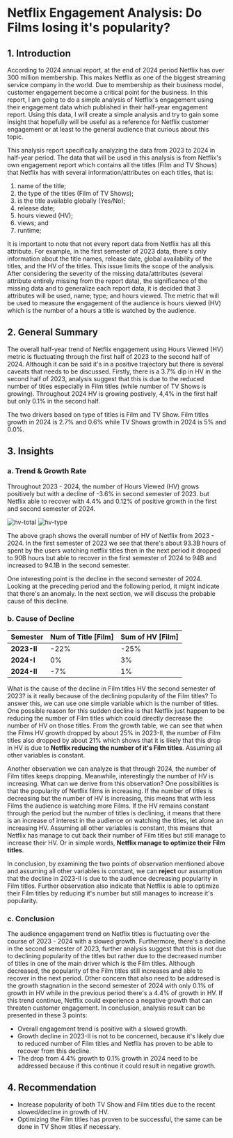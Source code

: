 # Netflix Engagement Analysis: Do Films losing it's popularity?
## 1. Introduction
According to 2024 annual report, at the end of 2024 period Netflix has over 300 million membership. This makes Netflix as one of the biggest streaming service company in the world. Due to membership as their business model, customer engagement become a critical point for the business. In this report, I am going to do a simple analysis of Netflix's engagement using their engagement data which published in their half-year engagement report. Using this data, I will create a simple analysis and try to gain some insight that hopefully will be useful as a reference for Netflix customer engagement or at least to the general audience that curious about this topic.

This analysis report specifically analyzing the data from 2023 to 2024 in half-year period. The data that will be used in this analysis is from Netflix's own engagement report which contains all the titles (Film and TV Shows) that Netflix has with several information/attributes on each titles, that is: 
1. name of the title;
2. the type of the titles (Film of TV Shows); 
3. is the title available globally (Yes/No); 
4. release date;
5. hours viewed (HV);
6. views; and
7. runtime;

It is important to note that not every report data from Netflix has all this attribute. For example, in the first semester of 2023 data, there's only information about the title names, release date, global availability of the titles, and the HV of the titles. This issue limits the scope of the analysis. After considering the severity of the missing data/attributes (several attribute entirely missing from the report data), the significance of the missing data and to generalize each report data, it is decided that 3 attributes will be used, name; type; and hours viewed. The metric that will be used to measure the engagement of the audience is hours viewed (HV) which is the number of a hours a title is watched by the audience. 


## 2. General Summary
The overall half-year trend of Netflix engagement using Hours Viewed (HV) metric is fluctuating through the first half of 2023 to the second half of 2024. Although it can be said it's in a positive trajectory but there is several caveats that needs to be discussed. Firstly, there is a 3.7% dip in HV in the second half of 2023, analysis suggest that this is due to the reduced number of titles especially in Film titles (while number of TV Shows is growing). Throughout 2024 HV is growing postively, 4,4% in the first half but only 0.1% in the second half. 

The two drivers based on type of titles is Film and TV Show. Film titles growth in 2024 is 2.7% and 0.6% while  TV Shows growth in 2024 is 5% and 0.0%.

## 3. Insights
### a. Trend & Growth Rate
Throughout 2023 - 2024, the number of Hours Viewed (HV) grows positively but with a decline of -3.6% in second semester of 2023. but Netflix able to recover with 4.4% and 0.12% of positive growth in the first and second semester of 2024. 

![hv-total](https://github.com/user-attachments/assets/fe5f696e-dad8-4e84-a395-3a32027e41d8)
![hv-type](https://github.com/user-attachments/assets/d6554dc0-aa5a-44c0-adb4-0b9cb85655ad)

The above graph shows the overall number of HV of Netflix from 2023 - 2024. In the first semester of 2023 we see that there's about 93.3B hours of spent by the users watching netflix titles then in the next period it dropped to 90B hours but able to recover in the first semester of 2024 to 94B and increased to 94.1B in the second semester.

One interesting point is the decline in the second semester of 2024. Looking at the preceding period and the following period, it might indicate that there's an anomaly. In the next section, we will discuss the probable cause of this decline.

### b. Cause of Decline
| Semester | Num of Title  [Film] | Sum of HV [Film] |  
|--|--|--|
| **2023-II** | -22%  | -25%  |
| **2024-I** | 0%  | 3%  |
| **2024-II** | -7%  | 1% |

What is the cause of the decline in Film titles HV the second semester of 2023? is it really because of the declining popularity of the Film titles? To answer this, we can use one simple variable which is the number of titles. One possible reason for this sudden decline is that Netflix just happen to be reducing the number of Film titles which could directly decrease the number of HV on those titles. From the growth table, we can see that when the Films HV growth dropped by about 25% in 2023-II, the number of Film titles also dropped by about 21% which shows that it is likely that this drop in HV is due to **Netflix reducing the number of it's Film titles**. Assuming all other variables is constant.

Another observation we can analyze is that through 2024, the number of Film titles keeps dropping. Meanwhile, interestingly the number of HV is increasing. What can we derive from this observation? One possibilities is that the popularity of Netflix films in increasing. If the number of titles is decreasing but the number of HV is increasing, this means that with less Films the audience is watching more Films. If the HV remains constant through the period but the number of titles is declining, it means that there is an increase of interest in the audience on watching the titles, let alone an increasing HV. Assuming all other variables is constant, this means that Netflix has manage to cut back their number of Film titles but still manage to increase their HV. Or in simple words, **Netflix manage to optimize their Film titles**.

In conclusion, by examining the two points of observation mentioned above and assuming all other variables is constant, we can **reject** our assumption that the decline in 2023-II is due to the audience decreasing popularity in Film titles. Further observation also indicate that Netflix is able to optimize their Film titles by reducing it's number but still manages to increase it's popularity.

### c. Conclusion
The audience engagement trend on Netflix titles is fluctuating over the course of 2023 - 2024 with a slowed growth. Furthermore, there's a decline in the second semester of 2023, further analysis suggest that this is not due to declining popularity of the titles but rather due to the decreased number of titles in one of the main driver which is the Film titles. Although decreased, the popularity of the Film titles still increases and able to recover in the next period. Other concern that also need to be addresed is the growth stagnation in the second semester of 2024 with only 0.1% of growth in HV while in the previous period there's a 4.4% of growth in HV. If this trend continue, Netflix could experience a negative growth that can threaten customer engagement. In conclusion, analysis result can be presented in these 3 points:
 - Overall engagement trend is positive with a slowed growth.
 - Growth decline in 2023-II is not to be concerned, because it's likely due to reduced number of Film titles and Netflix has proven to be able to recover from this decline.
 - The drop from 4.4% growth to 0.1% growth in 2024 need to be addressed because if this continue it could result in negative growth.

## 4. Recommendation

 - Increase popularity of both TV Show and Film titles due to the recent slowed/decline in growth of HV.
 - Optimizing the Film titles has proven to be successful, the same can be done in TV Show titles if necessary.


